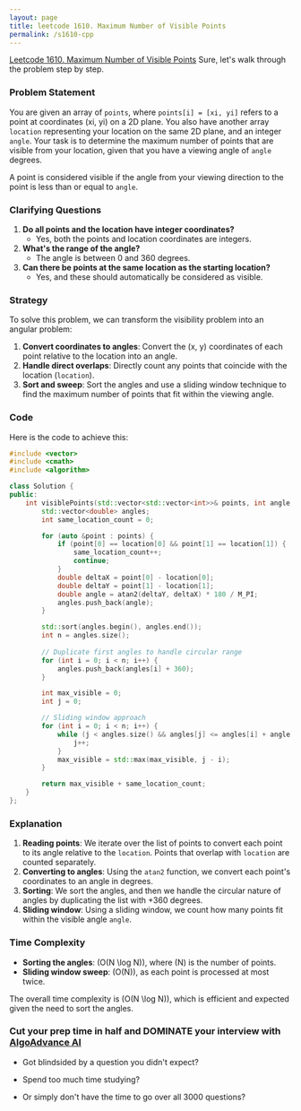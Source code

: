 ```yaml
---
layout: page
title: leetcode 1610. Maximum Number of Visible Points
permalink: /s1610-cpp
---
```

[Leetcode 1610. Maximum Number of Visible Points](https://algoadvance.github.io/algoadvance/l1610)
Sure, let's walk through the problem step by step.

### Problem Statement

You are given an array of `points`, where `points[i] = [xi, yi]` refers to a point at coordinates (xi, yi) on a 2D plane. You also have another array `location` representing your location on the same 2D plane, and an integer `angle`. Your task is to determine the maximum number of points that are visible from your location, given that you have a viewing angle of `angle` degrees.

A point is considered visible if the angle from your viewing direction to the point is less than or equal to `angle`.

### Clarifying Questions

1. **Do all points and the location have integer coordinates?**
   - Yes, both the points and location coordinates are integers.
2. **What's the range of the angle?**
   - The angle is between 0 and 360 degrees.
3. **Can there be points at the same location as the starting location?**
   - Yes, and these should automatically be considered as visible.

### Strategy

To solve this problem, we can transform the visibility problem into an angular problem:

1. **Convert coordinates to angles**: Convert the (x, y) coordinates of each point relative to the location into an angle.
2. **Handle direct overlaps**: Directly count any points that coincide with the location (`location`).
3. **Sort and sweep**: Sort the angles and use a sliding window technique to find the maximum number of points that fit within the viewing angle.

### Code

Here is the code to achieve this:

```cpp
#include <vector>
#include <cmath>
#include <algorithm>

class Solution {
public:
    int visiblePoints(std::vector<std::vector<int>>& points, int angle, std::vector<int>& location) {
        std::vector<double> angles;
        int same_location_count = 0;

        for (auto &point : points) {
            if (point[0] == location[0] && point[1] == location[1]) {
                same_location_count++;
                continue;
            }
            double deltaX = point[0] - location[0];
            double deltaY = point[1] - location[1];
            double angle = atan2(deltaY, deltaX) * 180 / M_PI;
            angles.push_back(angle);
        }

        std::sort(angles.begin(), angles.end());
        int n = angles.size();
        
        // Duplicate first angles to handle circular range
        for (int i = 0; i < n; i++) {
            angles.push_back(angles[i] + 360);
        }

        int max_visible = 0;
        int j = 0;

        // Sliding window approach
        for (int i = 0; i < n; i++) {
            while (j < angles.size() && angles[j] <= angles[i] + angle) {
                j++;
            }
            max_visible = std::max(max_visible, j - i);
        }

        return max_visible + same_location_count;
    }
};
```

### Explanation

1. **Reading points**: We iterate over the list of points to convert each point to its angle relative to the `location`. Points that overlap with `location` are counted separately.
2. **Converting to angles**: Using the `atan2` function, we convert each point's coordinates to an angle in degrees.
3. **Sorting**: We sort the angles, and then we handle the circular nature of angles by duplicating the list with +360 degrees.
4. **Sliding window**: Using a sliding window, we count how many points fit within the visible angle `angle`.

### Time Complexity

- **Sorting the angles**: \(O(N \log N)\), where \(N\) is the number of points.
- **Sliding window sweep**: \(O(N)\), as each point is processed at most twice.

The overall time complexity is \(O(N \log N)\), which is efficient and expected given the need to sort the angles.


### Cut your prep time in half and DOMINATE your interview with [AlgoAdvance AI](https://algoAdvance.com)

- Got blindsided by a question you didn't expect?

- Spend too much time studying?

- Or simply don't have the time to go over all 3000 questions?

